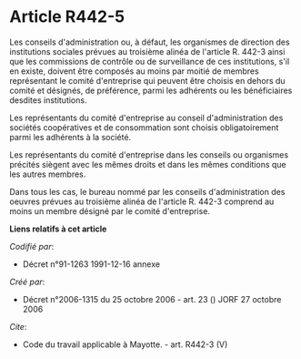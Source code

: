 # Article R442-5

Les conseils d'administration ou, à défaut, les organismes de direction des institutions sociales prévues au troisième alinéa
de l'article R. 442-3 ainsi que les commissions de contrôle ou de surveillance de ces institutions, s'il en existe, doivent
être composés au moins par moitié de membres représentant le comité d'entreprise qui peuvent être choisis en dehors du comité
et désignés, de préférence, parmi les adhérents ou les bénéficiaires desdites institutions. 

Les représentants du comité d'entreprise au conseil d'administration des sociétés coopératives et de consommation sont
choisis obligatoirement parmi les adhérents à la société. 

Les représentants du comité d'entreprise dans les conseils ou organismes précités siègent avec les mêmes droits et dans les
mêmes conditions que les autres membres. 

Dans tous les cas, le bureau nommé par les conseils d'administration des oeuvres prévues au troisième alinéa de l'article R.
442-3 comprend au moins un membre désigné par le comité d'entreprise.

**Liens relatifs à cet article**

_Codifié par_:

  - Décret n°91-1263 1991-12-16 annexe

_Créé par_:

  - Décret n°2006-1315 du 25 octobre 2006 - art. 23 () JORF 27 octobre 2006

_Cite_:

  - Code du travail applicable à Mayotte. - art. R442-3 (V)
